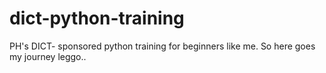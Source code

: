 # dict-python-training
PH's DICT- sponsored python training for beginners like me. So here goes my journey leggo..

